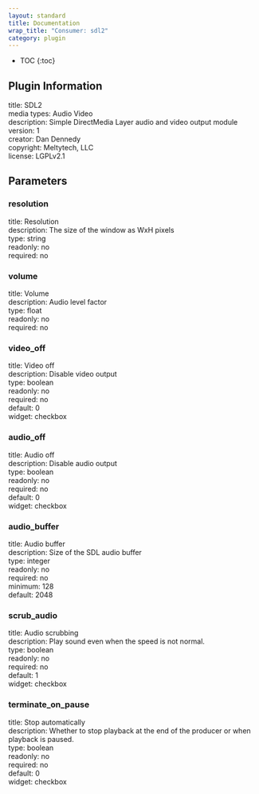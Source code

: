 ```yaml
---
layout: standard
title: Documentation
wrap_title: "Consumer: sdl2"
category: plugin
---
```

* TOC
{:toc}

## Plugin Information

title: SDL2  
media types:
Audio  Video  
description: Simple DirectMedia Layer audio and video output module  
version: 1  
creator: Dan Dennedy  
copyright: Meltytech, LLC  
license: LGPLv2.1  

## Parameters

### resolution

title: Resolution    
description:
The size of the window as WxH pixels  
type: string  
readonly: no  
required: no  

### volume

title: Volume    
description:
Audio level factor  
type: float  
readonly: no  
required: no  

### video_off

title: Video off    
description:
Disable video output  
type: boolean  
readonly: no  
required: no  
default: 0  
widget: checkbox  

### audio_off

title: Audio off    
description:
Disable audio output  
type: boolean  
readonly: no  
required: no  
default: 0  
widget: checkbox  

### audio_buffer

title: Audio buffer    
description:
Size of the SDL audio buffer  
type: integer  
readonly: no  
required: no  
minimum: 128  
default: 2048  

### scrub_audio

title: Audio scrubbing    
description:
Play sound even when the speed is not normal.  
type: boolean  
readonly: no  
required: no  
default: 1  
widget: checkbox  

### terminate_on_pause

title: Stop automatically    
description:
Whether to stop playback at the end of the producer or when playback is paused.  
type: boolean  
readonly: no  
required: no  
default: 0  
widget: checkbox  

